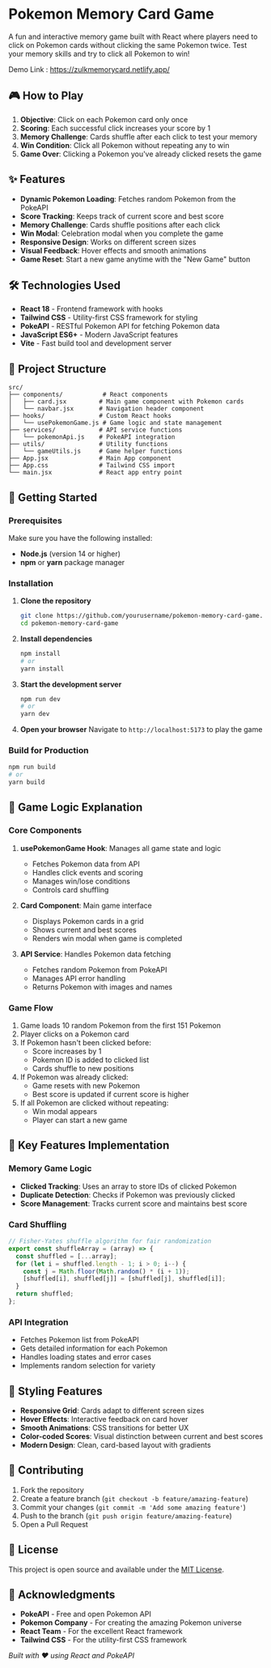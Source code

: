 # Pokemon Memory Card Game

A fun and interactive memory game built with React where players need to click on Pokemon cards without clicking the same Pokemon twice. Test your memory skills and try to click all Pokemon to win!

Demo Link : https://zulkmemorycard.netlify.app/

## 🎮 How to Play

1. **Objective**: Click on each Pokemon card only once
2. **Scoring**: Each successful click increases your score by 1
3. **Memory Challenge**: Cards shuffle after each click to test your memory
4. **Win Condition**: Click all Pokemon without repeating any to win
5. **Game Over**: Clicking a Pokemon you've already clicked resets the game

## ✨ Features

- **Dynamic Pokemon Loading**: Fetches random Pokemon from the PokeAPI
- **Score Tracking**: Keeps track of current score and best score
- **Memory Challenge**: Cards shuffle positions after each click
- **Win Modal**: Celebration modal when you complete the game
- **Responsive Design**: Works on different screen sizes
- **Visual Feedback**: Hover effects and smooth animations
- **Game Reset**: Start a new game anytime with the "New Game" button

## 🛠️ Technologies Used

- **React 18** - Frontend framework with hooks
- **Tailwind CSS** - Utility-first CSS framework for styling
- **PokeAPI** - RESTful Pokemon API for fetching Pokemon data
- **JavaScript ES6+** - Modern JavaScript features
- **Vite** - Fast build tool and development server

## 📁 Project Structure

```
src/
├── components/           # React components
│   ├── card.jsx         # Main game component with Pokemon cards
│   └── navbar.jsx       # Navigation header component
├── hooks/               # Custom React hooks
│   └── usePokemonGame.js # Game logic and state management
├── services/            # API service functions
│   └── pokemonApi.js    # PokeAPI integration
├── utils/               # Utility functions
│   └── gameUtils.js     # Game helper functions
├── App.jsx              # Main App component
├── App.css              # Tailwind CSS import
└── main.jsx             # React app entry point
```

## 🚀 Getting Started

### Prerequisites

Make sure you have the following installed:

- **Node.js** (version 14 or higher)
- **npm** or **yarn** package manager

### Installation

1. **Clone the repository**

   ```bash
   git clone https://github.com/yourusername/pokemon-memory-card-game.git
   cd pokemon-memory-card-game
   ```

2. **Install dependencies**

   ```bash
   npm install
   # or
   yarn install
   ```

3. **Start the development server**

   ```bash
   npm run dev
   # or
   yarn dev
   ```

4. **Open your browser**
   Navigate to `http://localhost:5173` to play the game

### Build for Production

```bash
npm run build
# or
yarn build
```

## 🎯 Game Logic Explanation

### Core Components

1. **usePokemonGame Hook**: Manages all game state and logic

   - Fetches Pokemon data from API
   - Handles click events and scoring
   - Manages win/lose conditions
   - Controls card shuffling

2. **Card Component**: Main game interface

   - Displays Pokemon cards in a grid
   - Shows current and best scores
   - Renders win modal when game is completed

3. **API Service**: Handles Pokemon data fetching
   - Fetches random Pokemon from PokeAPI
   - Manages API error handling
   - Returns Pokemon with images and names

### Game Flow

1. Game loads 10 random Pokemon from the first 151 Pokemon
2. Player clicks on a Pokemon card
3. If Pokemon hasn't been clicked before:
   - Score increases by 1
   - Pokemon ID is added to clicked list
   - Cards shuffle to new positions
4. If Pokemon was already clicked:
   - Game resets with new Pokemon
   - Best score is updated if current score is higher
5. If all Pokemon are clicked without repeating:
   - Win modal appears
   - Player can start a new game

## 🔧 Key Features Implementation

### Memory Game Logic

- **Clicked Tracking**: Uses an array to store IDs of clicked Pokemon
- **Duplicate Detection**: Checks if Pokemon was previously clicked
- **Score Management**: Tracks current score and maintains best score

### Card Shuffling

```javascript
// Fisher-Yates shuffle algorithm for fair randomization
export const shuffleArray = (array) => {
  const shuffled = [...array];
  for (let i = shuffled.length - 1; i > 0; i--) {
    const j = Math.floor(Math.random() * (i + 1));
    [shuffled[i], shuffled[j]] = [shuffled[j], shuffled[i]];
  }
  return shuffled;
};
```

### API Integration

- Fetches Pokemon list from PokeAPI
- Gets detailed information for each Pokemon
- Handles loading states and error cases
- Implements random selection for variety

## 🎨 Styling Features

- **Responsive Grid**: Cards adapt to different screen sizes
- **Hover Effects**: Interactive feedback on card hover
- **Smooth Animations**: CSS transitions for better UX
- **Color-coded Scores**: Visual distinction between current and best scores
- **Modern Design**: Clean, card-based layout with gradients

## 🤝 Contributing

1. Fork the repository
2. Create a feature branch (`git checkout -b feature/amazing-feature`)
3. Commit your changes (`git commit -m 'Add some amazing feature'`)
4. Push to the branch (`git push origin feature/amazing-feature`)
5. Open a Pull Request

## 📝 License

This project is open source and available under the [MIT License](LICENSE).

## 🙏 Acknowledgments

- **PokeAPI** - Free and open Pokemon API
- **Pokemon Company** - For creating the amazing Pokemon universe
- **React Team** - For the excellent React framework
- **Tailwind CSS** - For the utility-first CSS framework

_Built with ❤️ using React and PokeAPI_
